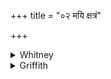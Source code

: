 +++
title = "०२ मयि क्षत्रं"

+++

<details><summary>Whitney</summary>

### Translation
2. In me \[maintain\] dominion, O *parṇá*-amulet, in me maintain wealth;  
may I in the sphere of royalty be familiar (? *nijá*), supreme.

### Notes
Compare the nearly corresponding vi. 54. 2, which suggests emendation of  
*nijás* to *yujás* ⌊'may I be supreme above \[any\] ally or fellow-king'  
(*yujás* as abl.)⌋. Ppp. has *rāṣṭram* for *kṣatram* in **a**, and its  
**d** reads *yajā bhūyāsam uttarā*, supporting the emendation. Our Bp.  
reads in **c** *-vargré*, as some of the mss. do in the other  
occurrences of this obscure word: the comm. explains it by *āvarjane  
svādhīnī-karaṇe* 'appropriation,' and *nija* by *ananyasahāya.* ⌊BR.  
give 'beständig' for *nija.*⌋
</details>

<details><summary>Griffith</summary>

O Parna-Amulet, in me set firmly might and opulence. Within the compass of my rule may I be rooted and supreme.
</details>
